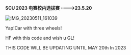 **SCU 2023 电赛校内选拔赛  ---->23.5.20**

![IMG_20230511_161039](D:\A_moluo_document\SCU_SMARTCAR\EEdesign\docforREADME\ourCAR.jpg)

Yap!Car with three wheels!

HF with this code and wish u GL!



THIS CODE WILL BE UPDATING UNTIL MAY 20th In 2023